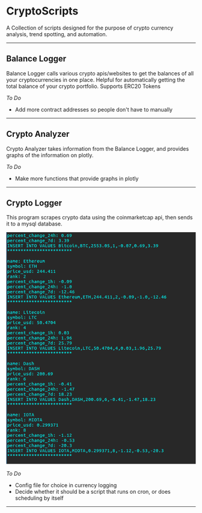 # CryptoScripts
A Collection of scripts designed for the purpose of crypto currency analysis, trend spotting, and automation.

------


## Balance Logger
Balance Logger calls various crypto apis/websites to get the balances of all your cryptocurrencies in one place. Helpful for automatically getting the total balance of your crypto portfolio. Supports ERC20 Tokens


*To Do*
  * Add more contract addresses so people don't have to manually


-------

## Crypto Analyzer

Crypto Analyzer takes information from the Balance Logger, and provides graphs of the information on plotly.

*To Do*
  * Make more functions that provide graphs in plotly
-------

## Crypto Logger
This program scrapes crypto data using the coinmarketcap api, then sends it to a mysql database.

![Alt text](/res/cryptoLoggerOutput.png)

*To Do*

  * Config file for choice in currency logging
  * Decide whether it should be a script that runs on cron, or does scheduling by itself
------
